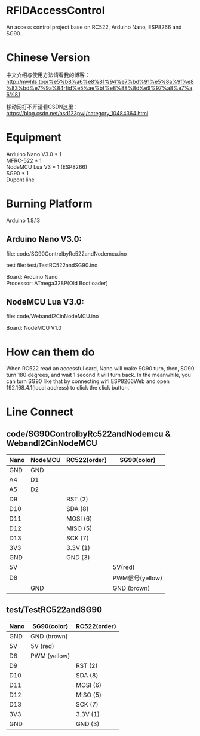# RFIDAccessControl
An access control project base on RC522, Arduino Nano, ESP8266 and SG90.

# Chinese Version
中文介绍与使用方法请看我的博客：http://mwhls.top/%e5%b8%a6%e8%81%94%e7%bd%91%e5%8a%9f%e8%83%bd%e7%9a%84rfid%e5%ae%bf%e8%88%8d%e9%97%a8%e7%a6%81

移动网打不开请看CSDN这里：https://blog.csdn.net/asd123pwj/category_10484364.html

# Equipment
Arduino Nano V3.0 * 1  
MFRC-522 * 1  
NodeMCU Lua V3 * 1 (ESP8266)  
SG90 * 1  
Dupont line  

# Burning Platform
Arduino 1.8.13

## Arduino Nano V3.0:  
file: code/SG90ControlbyRc522andNodemcu.ino

test file: test/TestRC522andSG90.ino

Board: Arduino Nano    
Processor: ATmega328P(Old Bootloader)

## NodeMCU Lua V3.0:  
file: code/WebandI2CinNodeMCU.ino

Board: NodeMCU V1.0

# How can them do
When RC522 read an accessful card, Nano will make SG90 turn, then, SG90 turn 180 degrees, and wait 1 second it will turn back.
In the meanwhile, you can turn SG90 like that by connecting wifi ESP8266Web and open 192.168.4.1(local address) to click the click button.

# Line Connect

## code/SG90ControlbyRc522andNodemcu & WebandI2CinNodeMCU
|Nano|	NodeMCU|	RC522(order)|	SG90(color)|
|-|-|-|-|
|GND	|GND		|||
|A4	|D1		|||
|A5	|D2		|||
|D9	||	RST (2)	||
|D10	||	SDA (8)	||
|D11	||	MOSI (6)	||
|D12	||	MISO (5)	||
|D13	||	SCK (7)	||
|3V3	||	3.3V (1)||	
|GND	||	GND (3)||	
|5V			|||5V(red)|
|D8		|||	PWM信号(yellow)|
||GND		||GND (brown)|


## test/TestRC522andSG90
|Nano	|SG90(color)|RC522(order)|
|-|-|-|
|GND	|GND (brown)||
|5V	  |5V (red)   ||	
|D8	  |PWM (yellow)||
|D9		|| RST (2)|
|D10	|| SDA (8)|
|D11	|| MOSI (6)|
|D12	|| MISO (5)|
|D13	|| SCK (7)|
|3V3	|| 3.3V (1)|
|GND	|| GND (3)|
